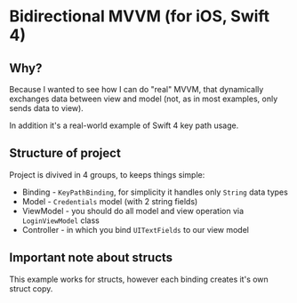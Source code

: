 # Bidirectional MVVM (for iOS, Swift 4)

## Why?

Because I wanted to see how I can do "real" MVVM, that dynamically exchanges data between view and model (not, as in most examples, only sends data to view).

In addition it's a  real-world example of Swift 4 key path usage.

## Structure of project

Project is divived in 4 groups, to keeps things simple:
- Binding - `KeyPathBinding`, for simplicity it handles only `String` data types
- Model - `Credentials` model (with 2 string fields)
- ViewModel - you should do all model and view operation via `LoginViewModel` class
- Controller - in which you bind `UITextFields` to our view model

## Important note about structs

This example works for structs, however each binding creates it's own struct copy.
